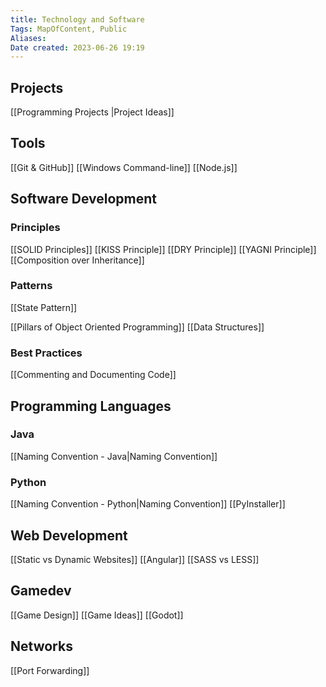 ```yaml
---
title: Technology and Software
Tags: MapOfContent, Public
Aliases:
Date created: 2023-06-26 19:19
---
```

## Projects
[[Programming Projects |Project Ideas]]

## Tools
[[Git & GitHub]]
[[Windows Command-line]]
[[Node.js]]

## Software Development

### Principles
[[SOLID Principles]] 
[[KISS Principle]]
[[DRY Principle]]
[[YAGNI Principle]]
[[Composition over Inheritance]]

### Patterns
[[State Pattern]]

[[Pillars of Object Oriented Programming]] 
[[Data Structures]]

### Best Practices
[[Commenting and Documenting Code]]


## Programming Languages
### Java
[[Naming Convention - Java|Naming Convention]] 

### Python
[[Naming Convention - Python|Naming Convention]]
[[PyInstaller]]

## Web Development
[[Static vs Dynamic Websites]]
[[Angular]]
[[SASS vs LESS]]

## Gamedev
[[Game Design]]
[[Game Ideas]]
[[Godot]]

## Networks
[[Port Forwarding]]